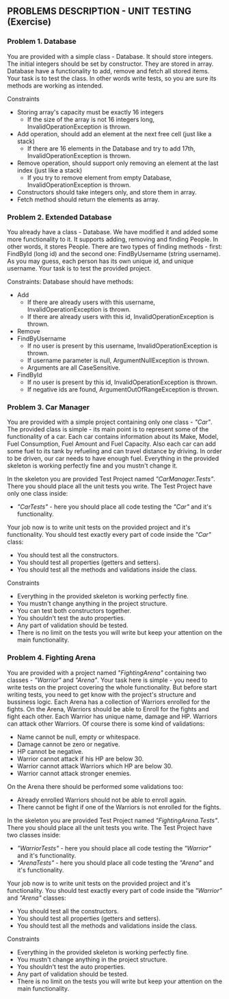 ## PROBLEMS DESCRIPTION - UNIT TESTING (Exercise)


### Problem 1.	Database
You are provided with a simple class - Database. It should store integers. The initial integers should be set by constructor. They are stored in array. Database have a functionality to add, remove and fetch all stored items. Your task is to test the class. In other words write tests, so you are sure its methods are working as intended.

Constraints
  +	Storing array's capacity must be exactly 16 integers
    +	If the size of the array is not 16 integers long, InvalidOperationException is thrown.
  +	Add operation, should add an element at the next free cell (just like a stack)
    +	If there are 16 elements in the Database and try to add 17th, InvalidOperationException is thrown.
  +	Remove operation, should support only removing an element at the last index (just like a stack)
    +	If you try to remove element from empty Database, InvalidOperationException is thrown.
  +	Constructors should take integers only, and store them in array.
  +	Fetch method should return the elements as array.

### Problem 2.	Extended Database
You already have a class - Database. We have modified it and added some more functionality to it. It supports adding, removing and finding People. In other words, it stores People. There are two types of finding methods - first: FindById (long id) and the second one: FindByUsername (string username). As you may guess, each person has its own unique id, and unique username. Your task is to test the provided project.

Constraints: Database should have methods:
  +	Add
    +	If there are already users with this username, InvalidOperationException is thrown.
    +	If there are already users with this id, InvalidOperationException is thrown.
  +	Remove
  +	FindByUsername
    +	If no user is present by this username, InvalidOperationException is thrown.
    +	If username parameter is null, ArgumentNullException is thrown.
    +	Arguments are all CaseSensitive.
  +	FindById
    +	If no user is present by this id, InvalidOperationException is thrown.
    +	If negative ids are found, ArgumentOutOfRangeException is thrown.

### Problem 3.	Car Manager
You are provided with a simple project containing only one class - _"Car"_. The provided class is simple - its main point is to represent some of the functionality of a car. Each car contains information about its Make, Model, Fuel Consumption, Fuel Amount and Fuel Capacity. Also each car can add some fuel to its tank by refueling and can travel distance by driving. In order to be driven, our car needs to have enough fuel. Everything in the provided skeleton is working perfectly fine and you mustn't change it.

In the skeleton you are provided Test Project named _"CarManager.Tests"_. There you should place all the unit tests you write. The Test Project have only one class inside:
  +	_"CarTests"_ - here you should place all code testing the _"Car"_ and it's functionality.

Your job now is to write unit tests on the provided project and it's functionality. You should test exactly every part of code inside the _"Car"_ class:
  +	You should test all the constructors.
  +	You should test all properties (getters and setters).
  +	You should test all the methods and validations inside the class.

Constraints
  +	Everything in the provided skeleton is working perfectly fine.
  +	You mustn't change anything in the project structure.
  +	You can test both constructors together.
  +	You shouldn't test the auto properties.
  +	Any part of validation should be tested.
  +	There is no limit on the tests you will write but keep your attention on the main functionality.

### Problem 4.	Fighting Arena
You are provided with a project named _"FightingArena"_ containing two classes - _"Warrior"_ and _"Arena"_. Your task here is simple - you need to write tests on the project covering the whole functionality. But before start writing tests, you need to get know with the project's structure and bussiness logic. Each Arena has a collection of Warriors enrolled for the fights. On the Arena, Warriors should be able to Enroll for the fights and fight each other. Each Warrior has unique name, damage and HP. Warriors can attack other Warriors. Of course there is some kind of validations:
  +	Name cannot be null, empty or whitespace.
  +	Damage cannot be zero or negative.
  +	HP cannot be negative.
  +	Warrior cannot attack if his HP are below 30.
  +	Warrior cannot attack Warriors which HP are below 30.
  +	Warrior cannot attack stronger enemies.

On the Arena there should be performed some validations too:
  +	Already enrolled Warriors should not be able to enroll again.
  +	There cannot be fight if one of the Warriors is not enrolled for the fights.

In the skeleton you are provided Test Project named _"FightingArena.Tests"_. There you should place all the unit tests you write. The Test Project have two classes inside:
  +	_"WarriorTests"_ - here you should place all code testing the _"Warrior"_ and it's functionality.
  +	_"ArenaTests"_ - here you should place all code testing the _"Arena"_ and it's functionality.

Your job now is to write unit tests on the provided project and it's functionality. You should test exactly every part of code inside the _"Warrior"_ and _"Arena"_ classes:
  +	You should test all the constructors.
  +	You should test all properties (getters and setters).
  +	You should test all the methods and validations inside the class.

Constraints
  +	Everything in the provided skeleton is working perfectly fine.
  +	You mustn't change anything in the project structure.
  +	You shouldn't test the auto properties.
  +	Any part of validation should be tested.
  +	There is no limit on the tests you will write but keep your attention on the main functionality.